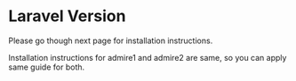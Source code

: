 # Laravel Version

Please go though next page for installation instructions.

Installation instructions for admire1 and admire2 are same, so you can apply same guide for both.

